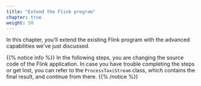 ```yaml
---
title: "Extend the Flink program"
chapter: true
weight: 50
---
```


In this chapter, you'll extend the existing Flink program with the advanced capabilities we've just discussed.

{{% notice info %}}
In the following steps, you are changing the source code of the Flink application. In case you have trouble completing the steps or get lost, you can refer to the `ProcessTaxiStream` class, which contains the final result, and continue from there.
{{% /notice %}}

